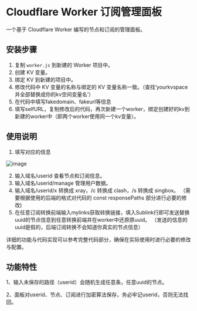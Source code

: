 # Cloudflare Worker 订阅管理面板

一个基于 Cloudflare Worker 编写的节点和订阅的管理面板。

## 安装步骤

1. 复制 `worker.js` 到新建的 Worker 项目中。
2. 创建 KV 变量。
3. 绑定 KV 到新建的项目中。
4. 修改代码中 KV 变量的名称与绑定的 KV 变量名称一致。（查找‘yourkvspace并全部替换成你的kv空间变量名’）
5. 在代码中填写fakedomain、fakeurl等信息
6. 填写selfURL，复制修改后的代码，再次新建一个worker，绑定创建好的kv到新建的worker中（即两个worker使用同一个kv变量）。

## 使用说明

1. 填写对应的信息

![image](https://github.com/user-attachments/assets/f47fbe5f-5276-4705-8aa6-7fc30e8bde5e)


2. 输入域名/userid 查看节点和订阅信息。
3. 输入域名/userid/manage 管理用户数据。
4. 输入域名/userid/x 转换成 xray，/c 转换成 clash，/s 转换成 singbox。
（需要根据使用的后端的格式对代码的 const responsePaths 部分进行必要的修改)
5. 在任意订阅转换前端输入mylinks获取转换链接，填入Sublink行即可发送替换uuid的节点信息到任意转换前端并在worker中还原原uuid。
（发送的信息的uuid是假的，后端订阅转换不会知道你真实的节点信息）

详细的功能与代码实现可以参考完整代码部分，确保在实际使用时进行必要的修改与配置。

## 功能特性
1、输入未保存的路径（userid）会随机生成任意条，任意uuid的节点。

2、面板对userid、节点、订阅进行加密算法保存，务必牢记userid，否则无法找回。



